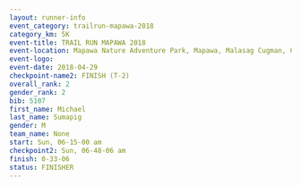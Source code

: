 ```yaml
---
layout: runner-info 
event_category: trailrun-mapawa-2018 
category_km: 5K 
event-title: TRAIL RUN MAPAWA 2018 
event-location: Mapawa Nature Adventure Park, Mapawa, Malasag Cugman, Cagayan de Oro Philippines 
event-logo: 
event-date: 2018-04-29 
checkpoint-name2: FINISH (T-2) 
overall_rank: 2
gender_rank: 2
bib: 5107
first_name: Michael
last_name: Sumapig
gender: M
team_name: None
start: Sun, 06-15-00 am
checkpoint2: Sun, 06-48-06 am
finish: 0-33-06
status: FINISHER
---
```

